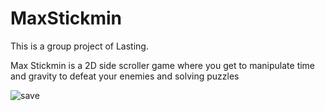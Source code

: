 # MaxStickmin
 
This is a group project of Lasting.

Max Stickmin is a 2D side scroller game where you get to manipulate time and gravity to defeat your enemies and solving puzzles

![save](https://github.com/WindyFonk/MaxStickmin/blob/main/Assets/Resources/save.gif)

